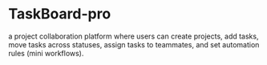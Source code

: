 # TaskBoard-pro
a project collaboration platform where users can create projects, add tasks, move tasks across statuses, assign tasks to teammates, and set automation rules (mini workflows).
